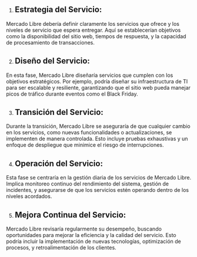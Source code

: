 1. ## Estrategia del Servicio:
Mercado Libre debería definir claramente los servicios que ofrece y los niveles de servicio que espera entregar. 
Aquí se establecerían objetivos como la disponibilidad del sitio web, tiempos de respuesta, y la capacidad de procesamiento de transacciones.

2. ## Diseño del Servicio:
En esta fase, Mercado Libre diseñaría servicios que cumplen con los objetivos estratégicos. Por ejemplo, podría diseñar su infraestructura de TI para ser escalable y resiliente, garantizando que el sitio web pueda manejar picos de tráfico durante eventos como el Black Friday.

3. ## Transición del Servicio:
Durante la transición, Mercado Libre se aseguraría de que cualquier cambio en los servicios, como nuevas funcionalidades o actualizaciones, se implementen de manera controlada. Esto incluye pruebas exhaustivas y un enfoque de despliegue que minimice el riesgo de interrupciones.

4. ## Operación del Servicio:
Esta fase se centraría en la gestión diaria de los servicios de Mercado Libre. Implica monitoreo continuo del rendimiento del sistema, gestión de incidentes, y asegurarse de que los servicios estén operando dentro de los niveles acordados.

5. ## Mejora Continua del Servicio:
Mercado Libre revisaría regularmente su desempeño, buscando oportunidades para mejorar la eficiencia y la calidad del servicio. Esto podría incluir la implementación de nuevas tecnologías, optimización de procesos, y retroalimentación de los clientes.
